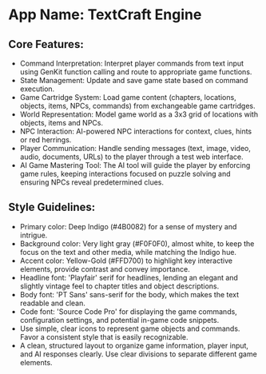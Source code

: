 # **App Name**: TextCraft Engine

## Core Features:

- Command Interpretation: Interpret player commands from text input using GenKit function calling and route to appropriate game functions.
- State Management: Update and save game state based on command execution.
- Game Cartridge System: Load game content (chapters, locations, objects, items, NPCs, commands) from exchangeable game cartridges.
- World Representation: Model game world as a 3x3 grid of locations with objects, items and NPCs.
- NPC Interaction: AI-powered NPC interactions for context, clues, hints or red herrings.
- Player Communication: Handle sending messages (text, image, video, audio, documents, URLs) to the player through a test web interface.
- AI Game Mastering Tool: The AI tool will guide the player by enforcing game rules, keeping interactions focused on puzzle solving and ensuring NPCs reveal predetermined clues.

## Style Guidelines:

- Primary color: Deep Indigo (#4B0082) for a sense of mystery and intrigue.
- Background color: Very light gray (#F0F0F0), almost white, to keep the focus on the text and other media, while matching the Indigo hue.
- Accent color: Yellow-Gold (#FFD700) to highlight key interactive elements, provide contrast and convey importance.
- Headline font: 'Playfair' serif for headlines, lending an elegant and slightly vintage feel to chapter titles and object descriptions.
- Body font: 'PT Sans' sans-serif for the body, which makes the text readable and clean.
- Code font: 'Source Code Pro' for displaying the game commands, configuration settings, and potential in-game code snippets.
- Use simple, clear icons to represent game objects and commands. Favor a consistent style that is easily recognizable.
- A clean, structured layout to organize game information, player input, and AI responses clearly. Use clear divisions to separate different game elements.
